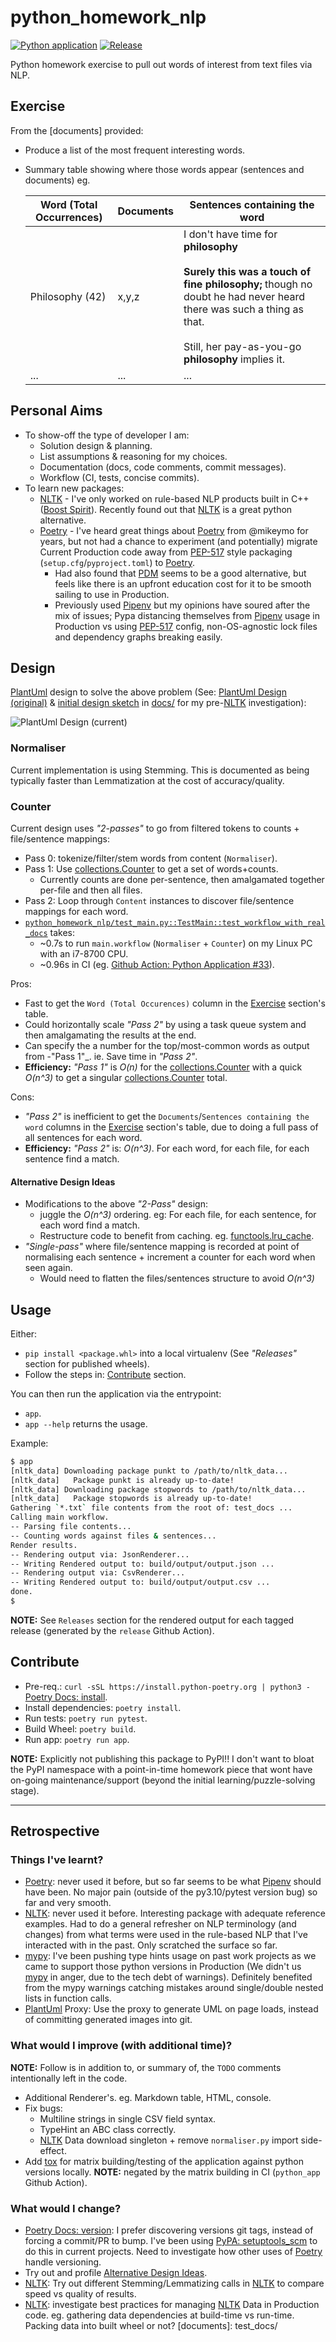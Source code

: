 # python_homework_nlp

[![Python application](https://github.com/jackson15j/python_homework_nlp/actions/workflows/python_app.yml/badge.svg)](https://github.com/jackson15j/python_homework_nlp/actions/workflows/python_app.yml)
[![Release](https://github.com/jackson15j/python_homework_nlp/actions/workflows/release.yml/badge.svg)](https://github.com/jackson15j/python_homework_nlp/actions/workflows/release.yml)

Python homework exercise to pull out words of interest from text files via NLP.

## Exercise

From the [documents] provided:

* Produce a list of the most frequent interesting words.
* Summary table showing where those words appear (sentences and documents) eg.

  Word (Total Occurrences)|Documents|Sentences containing the word
  ------------------------|---------|-----------------------------
  Philosophy (42) | x,y,z | I don't have time for **philosophy**<br /><br />**Surely this was a touch of fine philosophy;** though no doubt he had never heard there was such a thing as that.<br /><br />Still, her pay-as-you-go **philosophy** implies it.
  ... | ... | ...

## Personal Aims

* To show-off the type of developer I am:
    * Solution design & planning.
    * List assumptions & reasoning for my choices.
    * Documentation (docs, code comments, commit messages).
    * Workflow (CI, tests, concise commits).
* To learn new packages:
    * [NLTK] - I've only worked on rule-based NLP products built in C++ ([Boost
      Spirit]). Recently found out that [NLTK] is a great python alternative.
    * [Poetry] - I've heard great things about [Poetry] from @mikeymo for
      years, but not had a chance to experiment (and potentially) migrate
      Current Production code away from [PEP-517] style packaging
      (`setup.cfg`/`pyproject.toml`) to [Poetry].
        * Had also found that [PDM] seems to be a good alternative, but feels
          like there is an upfront education cost for it to be smooth sailing
          to use in Production.
        * Previously used [Pipenv] but my opinions have soured after the mix of
          issues; Pypa distancing themselves from [Pipenv] usage in Production
          vs using [PEP-517] config, non-OS-agnostic lock files and dependency
          graphs breaking easily.

## Design

[PlantUml] design to solve the above problem (See: [PlantUml Design (original)]
& [initial design sketch] in [docs/] for my pre-[NLTK] investigation):

![PlantUml Design (current)][PlantUml Design (current)]

### Normaliser

Current implementation is using Stemming. This is documented as being typically
faster than Lemmatization at the cost of accuracy/quality.

### Counter

Current design uses _"2-passes"_ to go from filtered tokens to counts +
file/sentence mappings:

* Pass 0: tokenize/filter/stem words from content (`Normaliser`).
* Pass 1: Use [collections.Counter] to get a set of words+counts.
    * Currently counts are done per-sentence, then amalgamated together
      per-file and then all files.
* Pass 2: Loop through `Content` instances to discover file/sentence mappings
  for each word.
* [`python_homework_nlp/test_main.py::TestMain::test_workflow_with_real_docs`]
  takes:
    * ~0.7s to run `main.workflow` (`Normaliser` + `Counter`) on my Linux PC
      with an i7-8700 CPU.
    * ~0.96s in CI (eg. [Github Action: Python Application #33]).

Pros:

* Fast to get the `Word (Total Occurences)` column in the [Exercise]
  section's table.
* Could horizontally scale _"Pass 2"_ by using a task queue system and then
  amalgamating the results at the end.
* Can specify the a number for the top/most-common words as output from -"Pass
  1"_. ie. Save time in _"Pass 2"_.
* **Efficiency:** _"Pass 1"_ is _O(n)_ for the [collections.Counter] with a
  quick _O(n^3)_ to get a singular [collections.Counter] total.

Cons:

* _"Pass 2"_ is inefficient to get the `Documents`/`Sentences containing the
  word` columns in the [Exercise] section's table, due to doing a full pass of
  all sentences for each word.
* **Efficiency:** _"Pass 2"_ is: _O(n^3)_. For each word, for each file, for
  each sentence find a match.

#### Alternative Design Ideas

* Modifications to the above _"2-Pass"_ design:
    * juggle the _O(n^3)_ ordering. eg: For each file, for each sentence, for
      each word find a match.
    * Restructure code to benefit from caching. eg. [functools.lru_cache].
* _"Single-pass"_ where file/sentence mapping is recorded at point of
  normalising each sentence + increment a counter for each word when seen
  again.
    * Would need to flatten the files/sentences structure to avoid _O(n^3)_

## Usage

Either:

* `pip install <package.whl>` into a local virtualenv (See _"Releases"_ section
  for published wheels).
* Follow the steps in: [Contribute](#contribute) section.

You can then run the application via the entrypoint:

* `app`.
* `app --help` returns the usage.

Example:

```bash
$ app
[nltk_data] Downloading package punkt to /path/to/nltk_data...
[nltk_data]   Package punkt is already up-to-date!
[nltk_data] Downloading package stopwords to /path/to/nltk_data...
[nltk_data]   Package stopwords is already up-to-date!
Gathering `*.txt` file contents from the root of: test_docs ...
Calling main workflow.
-- Parsing file contents...
-- Counting words against files & sentences...
Render results.
-- Rendering output via: JsonRenderer...
-- Writing Rendered output to: build/output/output.json ...
-- Rendering output via: CsvRenderer...
-- Writing Rendered output to: build/output/output.csv ...
done.
$
```

**NOTE:** See `Releases` section for the rendered output for each tagged
release (generated by the `release` Github Action).

## Contribute

* Pre-req.: `curl -sSL https://install.python-poetry.org | python3 -` [Poetry
  Docs: install].
* Install dependencies: `poetry install`.
* Run tests: `poetry run pytest`.
* Build Wheel: `poetry build`.
* Run app: `poetry run app`.

**NOTE:** Explicitly not publishing this package to PyPI!! I don't want to
bloat the PyPI namespace with a point-in-time homework piece that wont have
on-going maintenance/support (beyond the initial learning/puzzle-solving
stage).

---

## Retrospective

### Things I've learnt?

* [Poetry]: never used it before, but so far seems to be what [Pipenv] should
  have been. No major pain (outside of the py3.10/pytest version bug) so far
  and very smooth.
* [NLTK]: never used it before. Interesting package with adequate reference
  examples. Had to do a general refresher on NLP terminology (and changes) from
  what terms were used in the rule-based NLP that I've interacted with in the
  past. Only scratched the surface so far.
* [mypy]: I've been pushing type hints usage on past work projects as we came
  to support those python versions in Production (We didn't us [mypy] in anger,
  due to the tech debt of warnings). Definitely benefited from the mypy
  warnings catching mistakes around single/double nested lists in function
  calls.
* [PlantUml] Proxy: Use the proxy to generate UML on page loads, instead of
  committing generated images into git.

### What would I improve (with additional time)?

**NOTE:** Follow is in addition to, or summary of, the `TODO` comments
intentionally left in the code.

* Additional Renderer's. eg. Markdown table, HTML, console.
* Fix bugs:
   * Multiline strings in single CSV field syntax.
   * TypeHint an ABC class correctly.
   * [NLTK] Data download singleton + remove `normaliser.py` import
     side-effect.
* Add [tox] for matrix building/testing of the application against python
  versions locally. **NOTE:** negated by the matrix building in CI
  (`python_app` Github Action).

### What would I change?

* [Poetry Docs: version]: I prefer discovering versions git tags, instead of
  forcing a commit/PR to bump. I've been using [PyPA: setuptools_scm] to do
  this in current projects. Need to investigate how other uses of [Poetry]
  handle versioning.
* Try out and profile [Alternative Design Ideas].
* [NLTK]: Try out different Stemming/Lemmatizing calls in [NLTK] to compare
  speed vs quality of results.
* [NLTK]: investigate best practices for managing [NLTK] Data in Production
  code. eg. gathering data dependencies at build-time vs run-time. Packing data
  into built wheel or not?
[documents]: test_docs/

[NLTK]: https://www.nltk.org/
[Boost Spirit]: https://www.boost.org/doc/libs/1_78_0/libs/spirit/doc/html/index.html
[Poetry]: https://python-poetry.org
[Poetry Docs: install]: https://python-poetry.org/docs/master/#installation
[Poetry Docs: version]: https://python-poetry.org/docs/master/cli/#version
[PDM]: https://pdm.fming.dev
[PEP-517]: https://www.python.org/dev/peps/pep-0517/
[Pipenv]: https://pipenv.pypa.io/en/latest/

[PlantUml]: https://plantuml.com
[PlantUml Design (original)]: http://www.plantuml.com/plantuml/proxy?cache=no&src=https://raw.githubusercontent.com/jackson15j/python_homework_nlp/e1d67c16eba3cdf9b9c03dffbdcda4a77919dc6d/docs/design.plantuml
[PlantUml Design (current)]: http://www.plantuml.com/plantuml/proxy?cache=no&src=https://raw.githubusercontent.com/jackson15j/python_homework_nlp/main/docs/design.plantuml
[docs/]: docs/
[initial design sketch]: docs/initial_design_sketch_before_investigating_nltk.jpg
[collections.Counter]: https://docs.python.org/3/library/collections.html#collections.Counter
[Exercise]: #exercise
[`python_homework_nlp/test_main.py::TestMain::test_workflow_with_real_docs`]: tests/test_main.py
[functools.lru_cache]: https://docs.python.org/3/library/functools.html#functools.lru_cache
[Github Action: Python Application #33]: https://github.com/jackson15j/python_homework_nlp/runs/4651870283?check_suite_focus=true

[PyPA: setuptools_scm]: https://github.com/pypa/setuptools_scm/
[mypy]: mypy-lang.org
[Alternative Design Ideas]: #alternative-design-ideas
[tox]: https://tox.wiki/en/latest/index.html
